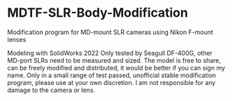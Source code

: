 # MDTF-SLR-Body-Modification

Modification program for MD-mount SLR cameras using Nikon F-mount lenses

Modeling with SolidWorks 2022
Only tested by Seagull DF-400G, other MD-port SLRs need to be measured and sized.
The model is free to share, can be freely modified and distributed, it would be better if you can sign my name.
Only in a small range of test passed, unofficial stable modification program, please use at your own discretion. I am not responsible for any  damage to the camera or lens.


